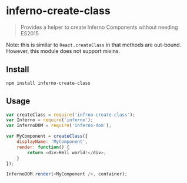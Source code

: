 # inferno-create-class
> Provides a helper to create Inferno Components without needing ES2015

Note: this is similar to `React.createClass` in that methods are out-bound. However, this module does not support mixins.

## Install

```
npm install inferno-create-class
```

## Usage

```js
var createClass = require('infrno-create-class');
var Inferno = require('inferno');
var InfernoDOM = require('inferno-dom');

var MyComponent = createClass({
	displayName: 'MyComponent',
	render: function() {
		return <div>Hell world!</div>;
	}
});

InfernoDOM.render(<MyComponent />, container);
```



